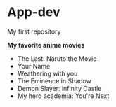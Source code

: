 # App-dev
My first repository

**My favorite anime movies**
- The Last: Naruto the Movie
- Your Name
- Weathering with you
- The Eminence in Shadow
- Demon Slayer: infinity Castle
- My hero academia: You're Next
